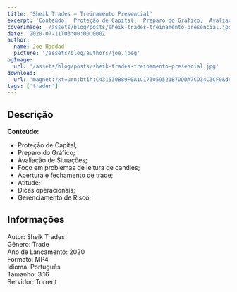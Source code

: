 ```yaml
---
title: 'Sheik Trades – Treinamento Presencial'
excerpt: 'Conteúdo:  Proteção de Capital;  Preparo do Gráfico;  Avaliação de Situações;  Foco em problemas de leitura de candles;  Abertura e fechamento de trade;  Atitude;  Dicas operacionais;  Gerenciamento de Risco;'
coverImage: '/assets/blog/posts/sheik-trades-treinamento-presencial.jpg'
date: '2020-07-11T03:00:00.000Z'
author:
  name: Joe Haddad
  picture: '/assets/blog/authors/joe.jpeg'
ogImage:
  url: '/assets/blog/posts/sheik-trades-treinamento-presencial.jpg'
download:
  url: 'magnet:?xt=urn:btih:C431530B89F0A1C173059521B7DDDA7CD34C3CF0&dn=Sheik%20Trades%202020&tr=udp%3a%2f%2ftracker.openbittorrent.com%3a1337%2fannounce&tr=udp%3a%2f%2ftracker.opentrackr.org%3a1337%2fannounce'
tags: ['trader']
---
```

<h2>Descrição</h2>
<p></p><p><strong>Conteúdo:</strong></p><ul><li>Proteção de Capital;</li><li>Preparo do Gráfico;</li><li>Avaliação de Situações;</li><li>Foco em problemas de leitura de candles;</li><li>Abertura e fechamento de trade;</li><li>Atitude;</li><li>Dicas operacionais;</li><li>Gerenciamento de Risco;</li></ul><h2>Informações</h2><p>Autor: Sheik Trades<br/>Gênero: Trade<br/>Ano de Lançamento: 2020<br/>Formato: MP4<br/>Idioma: Português<br/>Tamanho: 3.16<br/>Servidor: Torrent</p>